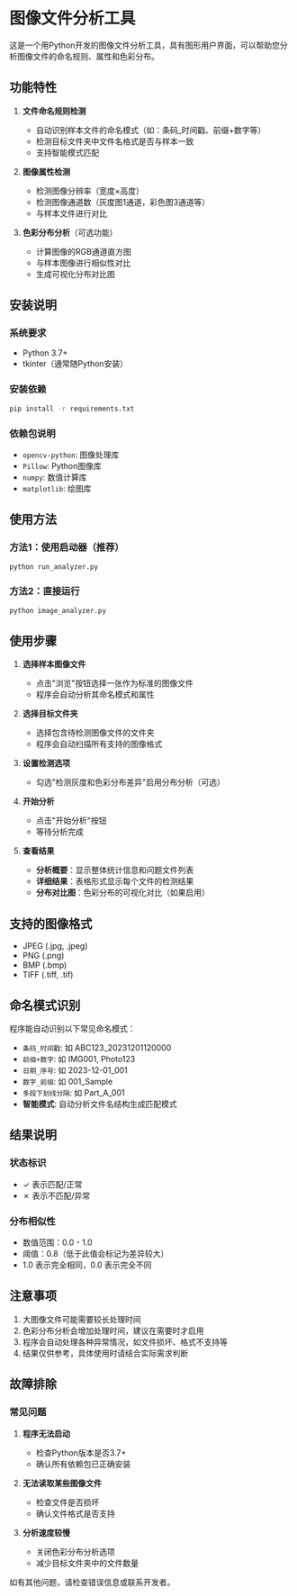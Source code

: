 # 图像文件分析工具

这是一个用Python开发的图像文件分析工具，具有图形用户界面，可以帮助您分析图像文件的命名规则、属性和色彩分布。

## 功能特性

1. **文件命名规则检测**
   - 自动识别样本文件的命名模式（如：条码_时间戳、前缀+数字等）
   - 检测目标文件夹中文件名格式是否与样本一致
   - 支持智能模式匹配

2. **图像属性检测**
   - 检测图像分辨率（宽度×高度）
   - 检测图像通道数（灰度图1通道，彩色图3通道等）
   - 与样本文件进行对比

3. **色彩分布分析**（可选功能）
   - 计算图像的RGB通道直方图
   - 与样本图像进行相似性对比
   - 生成可视化分布对比图

## 安装说明

### 系统要求
- Python 3.7+
- tkinter（通常随Python安装）

### 安装依赖
```bash
pip install -r requirements.txt
```

### 依赖包说明
- `opencv-python`: 图像处理库
- `Pillow`: Python图像库
- `numpy`: 数值计算库
- `matplotlib`: 绘图库

## 使用方法

### 方法1：使用启动器（推荐）
```bash
python run_analyzer.py
```

### 方法2：直接运行
```bash
python image_analyzer.py
```

## 使用步骤

1. **选择样本图像文件**
   - 点击"浏览"按钮选择一张作为标准的图像文件
   - 程序会自动分析其命名模式和属性

2. **选择目标文件夹**
   - 选择包含待检测图像文件的文件夹
   - 程序会自动扫描所有支持的图像格式

3. **设置检测选项**
   - 勾选"检测灰度和色彩分布差异"启用分布分析（可选）

4. **开始分析**
   - 点击"开始分析"按钮
   - 等待分析完成

5. **查看结果**
   - **分析概要**：显示整体统计信息和问题文件列表
   - **详细结果**：表格形式显示每个文件的检测结果
   - **分布对比图**：色彩分布的可视化对比（如果启用）

## 支持的图像格式

- JPEG (.jpg, .jpeg)
- PNG (.png)
- BMP (.bmp)
- TIFF (.tiff, .tif)

## 命名模式识别

程序能自动识别以下常见命名模式：
- `条码_时间戳`: 如 ABC123_20231201120000
- `前缀+数字`: 如 IMG001, Photo123
- `日期_序号`: 如 2023-12-01_001
- `数字_前缀`: 如 001_Sample
- `多段下划线分隔`: 如 Part_A_001
- **智能模式**: 自动分析文件名结构生成匹配模式

## 结果说明

### 状态标识
- ✓ 表示匹配/正常
- ✗ 表示不匹配/异常

### 分布相似性
- 数值范围：0.0 - 1.0
- 阈值：0.8（低于此值会标记为差异较大）
- 1.0 表示完全相同，0.0 表示完全不同

## 注意事项

1. 大图像文件可能需要较长处理时间
2. 色彩分布分析会增加处理时间，建议在需要时才启用
3. 程序会自动处理各种异常情况，如文件损坏、格式不支持等
4. 结果仅供参考，具体使用时请结合实际需求判断

## 故障排除

### 常见问题
1. **程序无法启动**
   - 检查Python版本是否3.7+
   - 确认所有依赖包已正确安装

2. **无法读取某些图像文件**
   - 检查文件是否损坏
   - 确认文件格式是否支持

3. **分析速度较慢**
   - 关闭色彩分布分析选项
   - 减少目标文件夹中的文件数量

如有其他问题，请检查错误信息或联系开发者。